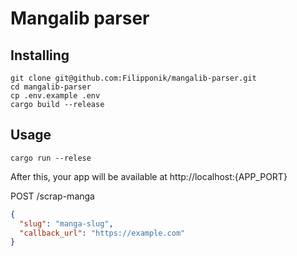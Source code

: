# Mangalib parser

## Installing

```shell
git clone git@github.com:Filipponik/mangalib-parser.git
cd mangalib-parser
cp .env.example .env
cargo build --release
```

## Usage

```shell
cargo run --relese
```
After this, your app will be available at http://localhost:{APP_PORT}

POST /scrap-manga
```json
{
  "slug": "manga-slug",
  "callback_url": "https://example.com"
}

```